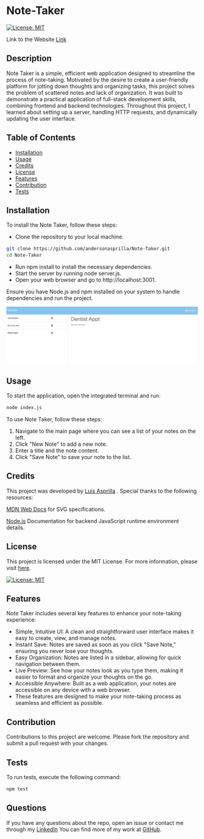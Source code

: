 # Note-Taker

[![License: MIT](https://img.shields.io/badge/License-MIT-yellow.svg)](https://opensource.org/licenses/MIT)

Link to the Website [Link](https://note-taker-la-57cd70bb3319.herokuapp.com/notes)

## Description

Note Taker is a simple, efficient web application designed to streamline the process of note-taking. Motivated by the desire to create a user-friendly platform for jotting down thoughts and organizing tasks, this project solves the problem of scattered notes and lack of organization. It was built to demonstrate a practical application of full-stack development skills, combining frontend and backend technologies. Throughout this project, I learned about setting up a server, handling HTTP requests, and dynamically updating the user interface.

## Table of Contents

- [Installation](#installation)
- [Usage](#usage)
- [Credits](#credits)
- [License](#license)
- [Features](#features)
- [Contribution](#contribution)
- [Tests](#tests)


## Installation

To install the Note Taker, follow these steps:
- Clone the repository to your local machine.
```sh
git clone https://github.com/andersonasprilla/Note-Taker.git
cd Note-Taker
```
- Run npm install to install the necessary dependencies.
- Start the server by running node server.js.
- Open your web browser and go to http://localhost:3001.

Ensure you have Node.js and npm installed on your system to handle dependencies and run the project.

![Screenshot](/public/assets/images/Screenshot%20Note-Taker.png)

## Usage

To start the application, open the integrated terminal and run:
```sh
node index.js
```

To use Note Taker, follow these steps:

1. Navigate to the main page where you can see a list of your notes on the left.
2. Click "New Note" to add a new note.
3. Enter a title and the note content.
4. Click "Save Note" to save your note to the list.

## Credits

This project was developed by [Luis Asprilla](https://www.linkedin.com/in/andersonasprilla/) . Special thanks to the following resources:

[MDN Web Docs](https://developer.mozilla.org/en-US/docs/Web/SVG) for SVG specifications.

[Node.js](https://nodejs.org/en/learn/getting-started/introduction-to-nodejs) Documentation for backend JavaScript runtime environment details.

## License
This project is licensed under the MIT License. For more information, please visit [here](https://opensource.org/licenses/MIT).

[![License: MIT](https://img.shields.io/badge/License-MIT-yellow.svg)](https://opensource.org/licenses/MIT)
 
## Features

Note Taker includes several key features to enhance your note-taking experience:

* Simple, Intuitive UI: A clean and straightforward user interface makes it easy to create, view, and manage notes.
* Instant Save: Notes are saved as soon as you click "Save Note," ensuring you never lose your thoughts.
* Easy Organization: Notes are listed in a sidebar, allowing for quick navigation between them.
* Live Preview: See how your notes look as you type them, making it easier to format and organize your thoughts on the go.
* Accessible Anywhere: Built as a web application, your notes are accessible on any device with a web browser.
* These features are designed to make your note-taking process as seamless and efficient as possible.

## Contribution

Contributions to this project are welcome. Please fork the repository and submit a pull request with your changes.

## Tests

To run tests, execute the following command:

```sh
npm test
```
## Questions

If you have any questions about the repo, open an issue or contact me through my [LinkedIn](https://www.linkedin.com/in/andersonasprilla/) You can find more of my work at [GitHub](https://github.com/andersonasprilla).




